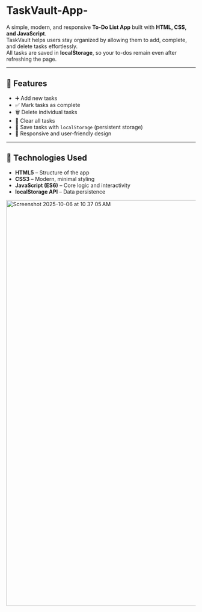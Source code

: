 
# TaskVault-App-
A simple, modern, and responsive **To-Do List App** built with **HTML, CSS, and JavaScript**.  
TaskVault helps users stay organized by allowing them to add, complete, and delete tasks effortlessly.  
All tasks are saved in **localStorage**, so your to-dos remain even after refreshing the page.  

---

## 🚀 Features  
- ➕ Add new tasks  
- ✅ Mark tasks as complete  
- 🗑️ Delete individual tasks  
- 🧹 Clear all tasks  
- 💾 Save tasks with `localStorage` (persistent storage)  
- 📱 Responsive and user-friendly design  

---

## 🧠 Technologies Used  
- **HTML5** – Structure of the app  
- **CSS3** – Modern, minimal styling  
- **JavaScript (ES6)** – Core logic and interactivity  
- **localStorage API** – Data persistence  
<img width="2560" height="1080" alt="Screenshot 2025-10-06 at 10 37 05 AM" src="https://github.com/user-attachments/assets/24ee50b9-d3f1-412b-9444-7115d103de0f" />

